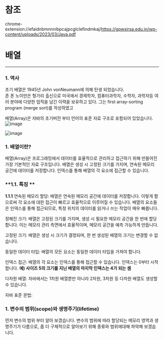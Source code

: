 # 참조
chrome-extension://efaidnbmnnnibpcajpcglclefindmkaj/https://gpwsirsa.edu.in/wp-content/uploads/2023/03/Java.pdf


# 배열
---
### **1. 역사**

초기 배열은 1945년 John vonNeumann에 의해 탄생 되었습니다.  
존 폰 노이만은 헝가리 출신으로 미국에서 경제학자, 컴퓨터과학자, 수학자, 과학자등 여러 분야에 다양한 업적을 남긴 이력을 보유하고 있다.
그는  first array-sorting program (merge sort)를 작성하였고 

배열(Array)은 자바의 초기버전 부터 언어의 표준 자료 구조로 포함되어 있었습니다.
![image](https://github.com/user-attachments/assets/96eb70b9-710e-4965-b28e-29896fcc0d96)


![image](https://github.com/user-attachments/assets/cb51a9ac-d35e-4d97-818a-ac4c0b9f0378)


### **1. 배열이란?**
배열(Array)은 프로그래밍에서 데이터를 효율적으로 관리하고 접근하기 위해 만들어진 가장 기본적인 자료 구조입니다. 배열은 생성 시 고정된 크기를 가지며, 연속된 메모리 공간에 데이터를 저장합니다. 인덱스를 통해 배열의 각 요소에 접근할 수 있습니다. 

### **1.1. 특징 **

**1.1.1** 연속된 메모리 할당: 배열은 연속된 메모리 공간에 데이터를 저장합니다. 이렇게 함으로써 각 요소에 대한 접근이 빠르고 효율적으로 이루어질 수 있습니다. 배열의 요소들은 인덱스를 통해 접근되므로, 특정 위치의 데이터를 읽거나 쓰는 작업이 매우 빠릅니다.

정해진 크기: 배열은 고정된 크기를 가지며, 생성 시 필요한 메모리 공간을 한 번에 할당합니다. 이는 메모리 관리 측면에서 효율적이며, 메모리 공간을 예측 가능하게 만듭니다.

고정된 크기: 배열은 생성 시 크기가 결정되며, 한 번 생성된 배열의 크기는 변경할 수 없습니다.

동일한 데이터 타입: 배열의 모든 요소는 동일한 데이터 타입을 가져야 합니다.

인덱스 접근: 배열의 각 요소는 인덱스를 통해 접근할 수 있습니다. 인덱스는 0부터 시작합니다. **예) 사이즈 5의 크기를 지닌 배열의 마지막 인덱스는 4가 되는 셈**

다차원 배열: 자바에서는 1차원 배열뿐만 아니라 2차원, 3차원 등 다차원 배열도 생성할 수 있습니다.

자바 표준 문법: 

### **1. 변수의 범위(scope)와 생명주기(lifetime)**
먼저 변수의 범위 부터 알아 보겠습니다. 변수의 범위에 따라 할당되는 메모리 영역과 생명주기가 다름으로, 좀 더 구체적으로 알아보기 위해 종류와 범위에대해 파악해 보겠습니다.
